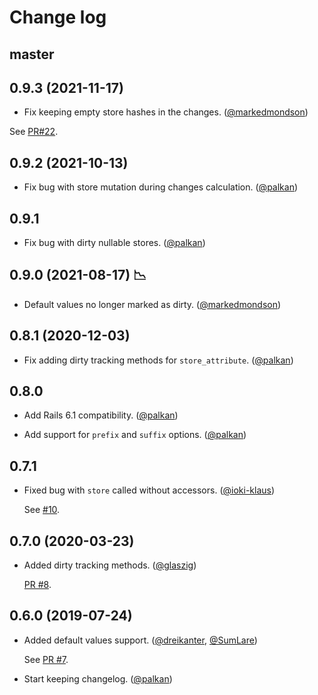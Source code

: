 # Change log

## master

## 0.9.3 (2021-11-17)

- Fix keeping empty store hashes in the changes. ([@markedmondson][])

See [PR#22](https://github.com/palkan/store_attribute/pull/22).

## 0.9.2 (2021-10-13)

- Fix bug with store mutation during changes calculation. ([@palkan][])

## 0.9.1

- Fix bug with dirty nullable stores. ([@palkan][])

## 0.9.0 (2021-08-17) 📉

- Default values no longer marked as dirty. ([@markedmondson][])

## 0.8.1 (2020-12-03)

- Fix adding dirty tracking methods for `store_attribute`. ([@palkan][])

## 0.8.0

- Add Rails 6.1 compatibility. ([@palkan][])

- Add support for `prefix` and `suffix` options. ([@palkan][])

## 0.7.1

- Fixed bug with `store` called without accessors. ([@ioki-klaus][])

  See [#10](https://github.com/palkan/store_attribute/pull/10).

## 0.7.0 (2020-03-23)

- Added dirty tracking methods. ([@glaszig][])

  [PR #8](https://github.com/palkan/store_attribute/pull/8).

## 0.6.0 (2019-07-24)

- Added default values support. ([@dreikanter][], [@SumLare][])

  See [PR #7](https://github.com/palkan/store_attribute/pull/7).

- Start keeping changelog. ([@palkan][])

[@palkan]: https://github.com/palkan
[@dreikanter]: https://github.com/dreikanter
[@SumLare]: https://github.com/SumLare
[@glaszig]: https://github.com/glaszig
[@ioki-klaus]: https://github.com/ioki-klaus
[@markedmondson]: https://github.com/markedmondson
